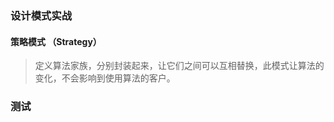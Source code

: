 ### 设计模式实战

#### 策略模式 （Strategy）

>  定义算法家族，分别封装起来，让它们之间可以互相替换，此模式让算法的变化，不会影响到使用算法的客户。

 
 
###  测试
